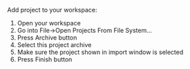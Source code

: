 Add project to your workspace:
  1. Open your workspace
  2. Go into File->Open Projects From File System...
  3. Press Archive button
  4. Select this project archive
  5. Make sure the project shown in import window is selected
  6. Press Finish button
